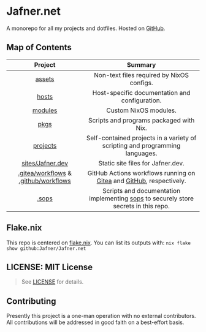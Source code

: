 # Jafner.net
A monorepo for all my projects and dotfiles. Hosted on [GitHub](https://github.com/Jafner/Jafner.net).

## Map of Contents

| Project                | Summary |
|:----------------------:|:-------:|
| [assets](assets/) | Non-text files required by NixOS configs. |
| [hosts](hosts/) | Host-specific documentation and configuration. |
| [modules](modules/) | Custom NixOS modules. |
| [pkgs](pkgs/) | Scripts and programs packaged with Nix. |
| [projects](projects/) | Self-contained projects in a variety of scripting and programming languages.   |
| [sites/Jafner.dev](sites/Jafner.dev/)       | Static site files for Jafner.dev. |
| [.gitea/workflows](.gitea/workflows/) & [.github/workflows](.github/workflows/) | GitHub Actions workflows running on [Gitea](https://gitea.jafner.tools/Jafner/Jafner.net/actions) and [GitHub](https://github.com/Jafner/Jafner.net/actions), respectively. |
| [.sops](.sops/) | Scripts and documentation implementing [sops](https://github.com/getsops/sops) to securely store secrets in this repo. |

## Flake.nix
This repo is centered on [flake.nix](flake.nix). You can list its outputs with: `nix flake show github:Jafner/Jafner.net`

## LICENSE: MIT License
> See [LICENSE](LICENSE) for details.

## Contributing
Presently this project is a one-man operation with no external contributors. All contributions will be addressed in good faith on a best-effort basis.

